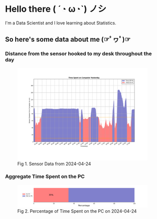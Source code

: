 
# Hello there ( ´◔ ω◔`) ノシ

I'm a Data Scientist and I love learning about Statistics.

## So here's some data about me (☞ﾟヮﾟ)☞


### Distance from the sensor hooked to my desk throughout the day
<figure>
  <picture>
    <source media="(prefers-color-scheme: dark)" srcset="Pi/readme/graphs/lineplot/dark-plot-2024-04-24.png">
    <source media="(prefers-color-scheme: light)" srcset="Pi/readme/graphs/lineplot/light-plot-2024-04-24.png">
    <img alt="Shows a black logo in light color mode and a white one in dark color mode." src="Pi/readme/graphs/lineplot/light-plot-2024-04-24.png">
  </picture>
  <figcaption>Fig 1. Sensor Data from 2024-04-24</figcaption>
</figure>



### Aggregate Time Spent on the PC
<figure>
  <picture>
    <source media="(prefers-color-scheme: dark)" srcset="Pi/readme/graphs/barplot/dark-plot-2024-04-24.png">
    <source media="(prefers-color-scheme: light)" srcset="Pi/readme/graphs/barplot/light-plot-2024-04-24.png">
    <img alt="Shows a black logo in light color mode and a white one in dark color mode." src="Pi/readme/graphs/barplot/light-plot-2024-04-24.png">
  </picture>
  <figcaption>Fig 2. Percentage of Time Spent on the PC on 2024-04-24</figcaption>
</figure>
